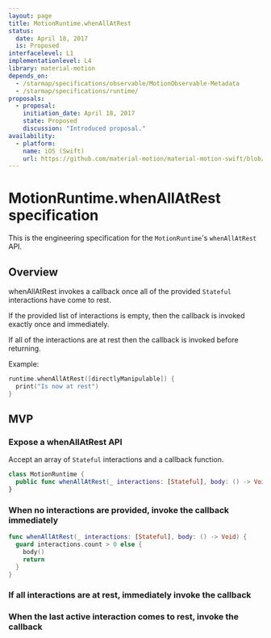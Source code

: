 ```yaml
---
layout: page
title: MotionRuntime.whenAllAtRest
status:
  date: April 18, 2017
  is: Proposed
interfacelevel: L1
implementationlevel: L4
library: material-motion
depends_on:
  - /starmap/specifications/observable/MotionObservable-Metadata
  - /starmap/specifications/runtime/
proposals:
  - proposal:
    initiation_date: April 18, 2017
    state: Proposed
    discussion: "Introduced proposal."
availability:
  - platform:
    name: iOS (Swift)
    url: https://github.com/material-motion/material-motion-swift/blob/develop/src/MotionRuntime.swift
---
```


# MotionRuntime.whenAllAtRest specification

This is the engineering specification for the `MotionRuntime`'s `whenAllAtRest` API.

## Overview

whenAllAtRest invokes a callback once all of the provided `Stateful` interactions have come to rest.

If the provided list of interactions is empty, then the callback is invoked exactly once and immediately.

If all of the interactions are at rest then the callback is invoked before returning.

Example:

```swift
runtime.whenAllAtRest([directlyManipulable]) {
  print("Is now at rest")
}
```

## MVP

### Expose a whenAllAtRest API

Accept an array of `Stateful` interactions and a callback function.

```swift
class MotionRuntime {
  public func whenAllAtRest(_ interactions: [Stateful], body: () -> Void)
}
```

### When no interactions are provided, invoke the callback immediately

```swift
func whenAllAtRest(_ interactions: [Stateful], body: () -> Void) {
  guard interactions.count > 0 else {
    body()
    return
  }
}
```

### If all interactions are at rest, immediately invoke the callback

### When the last active interaction comes to rest, invoke the callback
